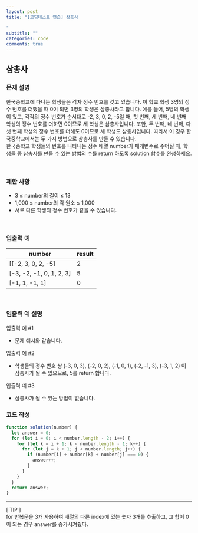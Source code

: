 ```yaml
---
layout: post
title: "[코딩테스트 연습] 삼총사

"
subtitle: ""
categories: code
comments: true
---
```


## 삼총사

### 문제 설명

한국중학교에 다니는 학생들은 각자 정수 번호를 갖고 있습니다. 이 학교 학생 3명의 정수 번호를 더했을 때 0이 되면 3명의 학생은 삼총사라고 합니다. 예를 들어, 5명의 학생이 있고, 각각의 정수 번호가 순서대로 -2, 3, 0, 2, -5일 때, 첫 번째, 세 번째, 네 번째 학생의 정수 번호를 더하면 0이므로 세 학생은 삼총사입니다. 또한, 두 번째, 네 번째, 다섯 번째 학생의 정수 번호를 더해도 0이므로 세 학생도 삼총사입니다. 따라서 이 경우 한국중학교에서는 두 가지 방법으로 삼총사를 만들 수 있습니다.
<br>
한국중학교 학생들의 번호를 나타내는 정수 배열 number가 매개변수로 주어질 때, 학생들 중 삼총사를 만들 수 있는 방법의 수를 return 하도록 solution 함수를 완성하세요.

<br>

### 제한 사항

- 3 ≤ number의 길이 ≤ 13
- 1,000 ≤ number의 각 원소 ≤ 1,000
- 서로 다른 학생의 정수 번호가 같을 수 있습니다.

<br>

### 입출력 예

| number                   | result |
| ------------------------ | ------ |
| [[-2, 3, 0, 2, -5]       | 2      |
| [-3, -2, -1, 0, 1, 2, 3] | 5      |
| [-1, 1, -1, 1]           | 0      |

<br>

### 입출력 예 설명

입출력 예 #1<br>

- 문제 예시와 같습니다.
  <br>

입출력 예 #2<br>

- 학생들의 정수 번호 쌍 (-3, 0, 3), (-2, 0, 2), (-1, 0, 1), (-2, -1, 3), (-3, 1, 2) 이 삼총사가 될 수 있으므로, 5를 return 합니다.
  <br>

입출력 예 #3<br>

- 삼총사가 될 수 있는 방법이 없습니다.
  <br>

### 코드 작성

```js
function solution(number) {
  let answer = 0;
  for (let i = 0; i < number.length - 2; i++) {
    for (let k = i + 1; k < number.length - 1; k++) {
      for (let j = k + 1; j < number.length; j++) {
        if (number[i] + number[k] + number[j] === 0) {
          answer++;
        }
      }
    }
  }
  return answer;
}
```

<hr>
[ TIP ]<br>
for 반복문을 3개 사용하여 배열의 다른 index에 있는 숫자 3개를 추출하고, 그 합이 0이 되는 경우 answer를 증가시켜줬다.

<br>
